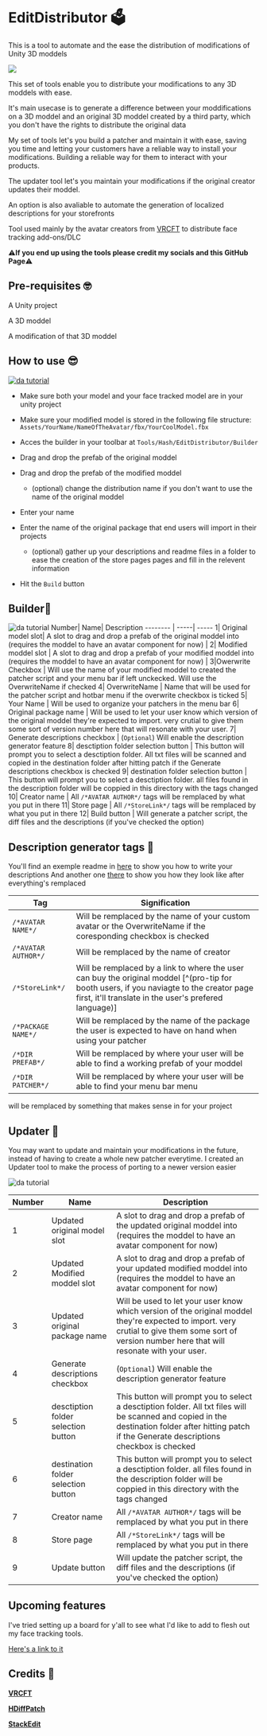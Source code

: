 



# EditDistributor 🗳️

This is a tool to automate and the ease the distribution of modifications of Unity 3D moddels

![ ](https://raw.githubusercontent.com/HashEdits/EditDistributionTools/main/ReadMeFiles/header.png)

This set of tools enable you to distribute your modifications to any 3D moddels with ease.

It's main usecase is to generate a difference between your moddifications on a 3D moddel and an original 3D moddel created by a third party, which you don't have the rights to distribute the original data


My set of tools let's you build a patcher and maintain it with ease, saving you time and letting your customers have a reliable way to install your modifications. Building a reliable way for them to interact with your products.

The updater tool let's you maintain your modifications if the original creator updates their moddel.

An option is also avaliable to automate the generation of localized descriptions for your storefronts


Tool used mainly by the avatar creators from [VRCFT](https://github.com/benaclejames/VRCFaceTracking) to distribute face tracking add-ons/DLC

⚠️**If you end up using the tools please credit my socials and this GitHub Page**⚠️

## Pre-requisites 🤓

A Unity project

A 3D moddel

A modification of that 3D moddel

## How to use 😎
  
[![da tutorial](https://raw.githubusercontent.com/HashEdits/EditDistributionTools/main/ReadMeFiles/distribution_tools_thumbnail.png)](https://youtu.be/Scs3xrX7tCA?si=SA96iIs4U9auXUEA)

  - Make sure both your model and your face tracked model are in your unity project

  - Make sure your modified model is stored in the following file structure:
  `Assets/YourName/NameOfTheAvatar/fbx/YourCoolModel.fbx`
  
- Acces the builder in your toolbar at
`Tools/Hash/EditDistributor/Builder`

- Drag and drop the prefab of the original moddel

- Drag and drop the prefab of the modified moddel

	- (optional) change the distribution name if you don't want to use the name of the original moddel

- Enter your name

- Enter the name of the original package that end users will import in their projects

	- (optional) gather up your descriptions and readme files in a folder to ease the creation of the store pages pages and fill in the relevent information

- Hit the `Build` button

## Builder🔧
![da tutorial](https://raw.githubusercontent.com/HashEdits/EditDistributionTools/main/ReadMeFiles/Builderwindowindexwithnumbers.png)
Number| Name| Description
-------- | -----| -----
1| Original model slot| A slot to drag and drop a prefab of the original moddel into (requires the moddel to have an avatar component for now) |
2| Modified moddel slot |  A slot to drag and drop a prefab of your modified moddel into (requires the moddel to have an avatar component for now) |
3|Owerwrite Checkbox  | Will use the name of your modified moddel to created the patcher script and your menu bar if left unckecked. Will use the OverwriteName if checked
4| OverwriteName  | Name that will be used for the patcher script and hotbar menu if the overwrite checkbox is ticked
5| Your Name | Will be used to organize your patchers in the menu bar
6| Original package name | Will be used to let your user know which version of the original moddel they're expected to import. very crutial to give them some sort of version number here that will resonate with your user.
7| Generate descriptions checkbox | (`Optional`) Will enable the description generator feature
8| desctiption folder selection button | This button will prompt you to select a desctiption folder. All txt files will be scanned and copied in the destination folder after hitting patch if the Generate descriptions checkbox is checked
9| destination folder selection button | This button will prompt you to select a desctiption folder. all files found in the description folder will be coppied in this directory with the tags changed
10| Creator name | All `/*AVATAR AUTHOR*/` tags will be remplaced by what you put in there 
11| Store page | All `/*StoreLink*/`  tags will be remplaced by what you put in there
12| Build button | Will generate a patcher script, the diff files and the descriptions (if you've checked the option)


## Description generator tags 📑
You'll find an exemple readme in [here](https://github.com/HashEdits/EditDistributionTools/tree/main/demo%20packages/SampleDescriptions) to show you how to write your descriptions
And another one [there](https://github.com/HashEdits/EditDistributionTools/tree/main/demo%20packages/MyCubeDescriptions) to show you how they look like after everything's remplaced 

Tag| Signification|
-------- | -----
`/*AVATAR NAME*/`|Will be remplaced by the name of your custom avatar or the OverwriteName if the coresponding checkbox is checked
`/*AVATAR AUTHOR*/`|Will be remplaced by the name of creator
 `/*StoreLink*/` |Will be remplaced by a link to where the user can buy the original moddel [^(pro-tip for booth users, if you naviagte to the creator page first, it'll translate in the user's prefered language)]
 `/*PACKAGE NAME*/` |Will be remplaced by the name of the package the user is expected to have on hand when using your patcher
 `/*DIR PREFAB*/` |Will be remplaced by where your user will be able to find a working prefab of your moddel
 `/*DIR PATCHER*/` |Will be remplaced by where your user will be able to find your menu bar menu

will be remplaced by something that makes sense in for your project

## Updater 🔧

You may want to update and maintain your modifications in the future, instead of having to create a whole new patcher everytime. I created an Updater tool to make the process of porting to a newer version easier

![da tutorial](https://raw.githubusercontent.com/HashEdits/EditDistributionTools/main/ReadMeFiles/Updaterwindowindexwithnumbers.png)

Number| Name| Description
-------- | -----| -----
1| Updated original model slot| A slot to drag and drop a prefab of the updated original moddel into (requires the moddel to have an avatar component for now) |
2| Updated Modified moddel slot |  A slot to drag and drop a prefab of your updated modified moddel into (requires the moddel to have an avatar component for now) |
3| Updated original package name | Will be used to let your user know which version of the original moddel they're expected to import. very crutial to give them some sort of version number here that will resonate with your user.
4| Generate descriptions checkbox | (`Optional`) Will enable the description generator feature
5| desctiption folder selection button | This button will prompt you to select a desctiption folder. All txt files will be scanned and copied in the destination folder after hitting patch if the Generate descriptions checkbox is checked
6| destination folder selection button | This button will prompt you to select a desctiption folder. all files found in the description folder will be coppied in this directory with the tags changed
7| Creator name | All `/*AVATAR AUTHOR*/` tags will be remplaced by what you put in there 
8| Store page | All `/*StoreLink*/`  tags will be remplaced by what you put in there
9| Update button | Will update the patcher script, the diff files and the descriptions (if you've checked the option)

## Upcoming features

I've tried setting up a board for y'all to see what I'd like to add to flesh out my face tracking tools.

[Here's a link to it](https://github.com/users/HashEdits/projects/1/views/1)




## Credits 📕

**[VRCFT](https://github.com/benaclejames/VRCFaceTracking)**

**[HDiffPatch](https://github.com/sisong/HDiffPatch)**

**[StackEdit](stackedit.io)**
